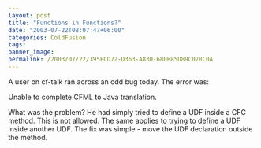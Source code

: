 ```yaml
---
layout: post
title: "Functions in Functions?"
date: "2003-07-22T08:07:47+06:00"
categories: ColdFusion 
tags: 
banner_image: 
permalink: /2003/07/22/395FCD72-D363-A830-680B85D89C078C0A
---
```


A user on cf-talk ran across an odd bug today. The error was:

Unable to complete CFML to Java translation.

What was the problem? He had simply tried to define a UDF inside a CFC method. This is not allowed. The same applies to trying to define a UDF inside another UDF. The fix was simple - move the UDF declaration outside the method.